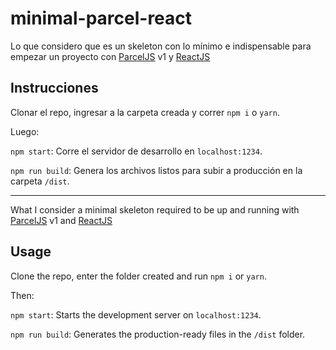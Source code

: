 ﻿# minimal-parcel-react

Lo que considero que es un skeleton con lo mínimo e indispensable para empezar un proyecto con [ParcelJS](https://parceljs.org) v1 y
[ReactJS](https://reactjs.org)

## Instrucciones

Clonar el repo, ingresar a la carpeta creada y correr `npm i` o `yarn`.

Luego:

`npm start`: Corre el servidor de desarrollo en `localhost:1234`.

`npm run build`: Genera los archivos listos para subir a producción en la carpeta `/dist`.

---

What I consider a minimal skeleton required to be up and running with [ParcelJS](https://parceljs.org) v1 and
[ReactJS](https://reactjs.org)

## Usage

Clone the repo, enter the folder created and run `npm i` or `yarn`.

Then:

`npm start`: Starts the development server on `localhost:1234`.

`npm run build`: Generates the production-ready files in the `/dist` folder.
